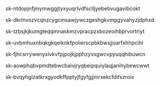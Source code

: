sk-ntdopjnfjmymwggjtyxyuqrlvdfsclljyebebvugavibcokt

sk-dkrlnvozvcqnzcygcmsawjywczgeshgkvmpgyvahyzjdphxd

sk-tzbsjkjkumgteqqmnaskmzvpracpzxbozeoihbprvortriyt

sk-uvbmhuxnbqkgkqeiknkfpolierscpbkbwsjjoarfxhhpcihl

sk-fjhcsrrywenyxlvkvfpjpojkjpphzyvxgwcvpyuqqhibuwcn

sk-aowphqbvpmdtebwcbaivjryqbeipquiylaqjanihybewcwwt

sk-bvqyhglzatkrxgyodkffpptyjfgyfgjjmrxekcfdifszroix

